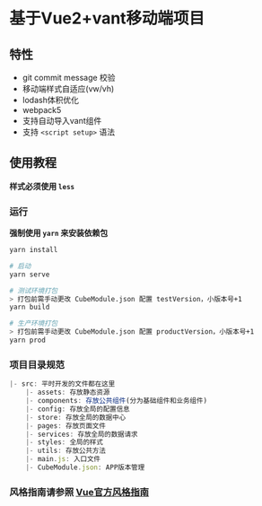 # 基于Vue2+vant移动端项目

## 特性

- git commit message 校验
- 移动端样式自适应(vw/vh)
- lodash体积优化
- webpack5
- 支持自动导入vant组件
- 支持 `<script setup>` 语法

## 使用教程

**样式必须使用 `less`**

### 运行

**强制使用 `yarn` 来安装依赖包**

```bash
yarn install

# 启动
yarn serve

# 测试环境打包
> 打包前需手动更改 CubeModule.json 配置 testVersion，小版本号+1
yarn build

# 生产环境打包
> 打包前需手动更改 CubeModule.json 配置 productVersion，小版本号+1
yarn prod
```

### 项目目录规范

```js
|- src: 平时开发的文件都在这里
    |- assets: 存放静态资源
    |- components: 存放公共组件(分为基础组件和业务组件)
    |- config: 存放全局的配置信息
    |- store: 存放全局的数据中心
    |- pages: 存放页面文件
    |- services: 存放全局的数据请求
    |- styles: 全局的样式
    |- utils: 存放公共方法
    |- main.js: 入口文件
    |- CubeModule.json: APP版本管理
```

### 风格指南请参照 [Vue官方风格指南](https://cn.vuejs.org/v2/style-guide)


